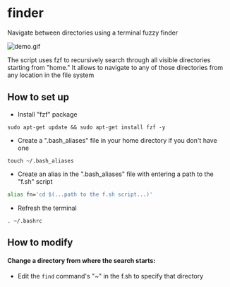 # finder

Navigate between directories using a terminal fuzzy finder

![demo.gif](./docs/demo.gif)

The script uses fzf to recursively search through all visible directories starting from "home." It allows to navigate to any of those directories from any location in the file system

## How to set up

* Install "fzf" package

```
sudo apt-get update && sudo apt-get install fzf -y
```

* Create a ".bash_aliases" file in your home directory if you don't have one

```
touch ~/.bash_aliases
```

* Create an alias in the ".bash_aliases" file with entering a path to the "f.sh" script

```bash
alias fn='cd $(...path to the f.sh script...)'
```

* Refresh the terminal
```
. ~/.bashrc
```

## How to modify

#### Change a directory from where the search starts:

* Edit the `find` command's "~" in the f.sh to specify that directory
